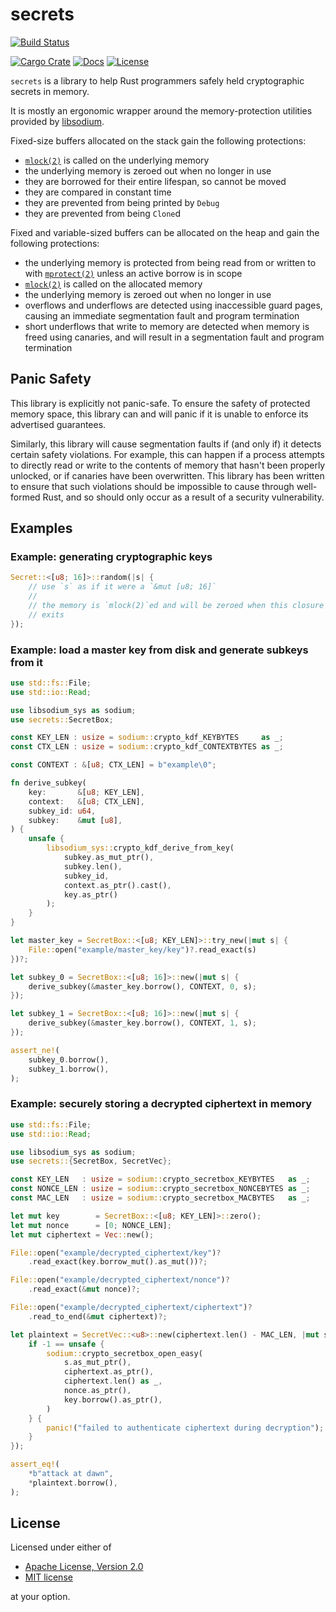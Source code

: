 secrets
=======

[![Build Status][badge-ci]][ci]
<!-- [![Test Coverage][badge-coverage]][coverage] -->
[![Cargo Crate][badge-package]][package]
[![Docs][badge-docs]][docs]
[![License][badge-license]][license]

`secrets` is a library to help Rust programmers safely held cryptographic
secrets in memory.

It is mostly an ergonomic wrapper around the memory-protection utilities
provided by [libsodium].

Fixed-size buffers allocated on the stack gain the following protections:

* [`mlock(2)`][mlock] is called on the underlying memory
* the underlying memory is zeroed out when no longer in use
* they are borrowed for their entire lifespan, so cannot be moved
* they are compared in constant time
* they are prevented from being printed by `Debug`
* they are prevented from being `Clone`d

Fixed and variable-sized buffers can be allocated on the heap and gain
the following protections:

* the underlying memory is protected from being read from or written to
  with [`mprotect(2)`][mprotect] unless an active borrow is in scope
* [`mlock(2)`][mlock] is called on the allocated memory
* the underlying memory is zeroed out when no longer in use
* overflows and underflows are detected using inaccessible guard pages,
  causing an immediate segmentation fault and program termination
* short underflows that write to memory are detected when memory is
  freed using canaries, and will result in a segmentation fault and
  program termination

Panic Safety
------------

This library is explicitly not panic-safe. To ensure the safety of
protected memory space, this library can and will panic if it is unable
to enforce its advertised guarantees.

Similarly, this library will cause segmentation faults if (and only if)
it detects certain safety violations. For example, this can happen if
a process attempts to directly read or write to the contents of memory
that hasn't been properly unlocked, or if canaries have been
overwritten. This library has been written to ensure that such
violations should be impossible to cause through well-formed Rust, and
so should only occur as a result of a security vulnerability.

Examples
--------

### Example: generating cryptographic keys

```rust
Secret::<[u8; 16]>::random(|s| {
    // use `s` as if it were a `&mut [u8; 16]`
    //
    // the memory is `mlock(2)`ed and will be zeroed when this closure
    // exits
});
```

### Example: load a master key from disk and generate subkeys from it

```rust
use std::fs::File;
use std::io::Read;

use libsodium_sys as sodium;
use secrets::SecretBox;

const KEY_LEN : usize = sodium::crypto_kdf_KEYBYTES     as _;
const CTX_LEN : usize = sodium::crypto_kdf_CONTEXTBYTES as _;

const CONTEXT : &[u8; CTX_LEN] = b"example\0";

fn derive_subkey(
    key:       &[u8; KEY_LEN],
    context:   &[u8; CTX_LEN],
    subkey_id: u64,
    subkey:    &mut [u8],
) {
    unsafe {
        libsodium_sys::crypto_kdf_derive_from_key(
            subkey.as_mut_ptr(),
            subkey.len(),
            subkey_id,
            context.as_ptr().cast(),
            key.as_ptr()
        );
    }
}

let master_key = SecretBox::<[u8; KEY_LEN]>::try_new(|mut s| {
    File::open("example/master_key/key")?.read_exact(s)
})?;

let subkey_0 = SecretBox::<[u8; 16]>::new(|mut s| {
    derive_subkey(&master_key.borrow(), CONTEXT, 0, s);
});

let subkey_1 = SecretBox::<[u8; 16]>::new(|mut s| {
    derive_subkey(&master_key.borrow(), CONTEXT, 1, s);
});

assert_ne!(
    subkey_0.borrow(),
    subkey_1.borrow(),
);
```

### Example: securely storing a decrypted ciphertext in memory

```rust
use std::fs::File;
use std::io::Read;

use libsodium_sys as sodium;
use secrets::{SecretBox, SecretVec};

const KEY_LEN   : usize = sodium::crypto_secretbox_KEYBYTES   as _;
const NONCE_LEN : usize = sodium::crypto_secretbox_NONCEBYTES as _;
const MAC_LEN   : usize = sodium::crypto_secretbox_MACBYTES   as _;

let mut key        = SecretBox::<[u8; KEY_LEN]>::zero();
let mut nonce      = [0; NONCE_LEN];
let mut ciphertext = Vec::new();

File::open("example/decrypted_ciphertext/key")?
    .read_exact(key.borrow_mut().as_mut())?;

File::open("example/decrypted_ciphertext/nonce")?
    .read_exact(&mut nonce)?;

File::open("example/decrypted_ciphertext/ciphertext")?
    .read_to_end(&mut ciphertext)?;

let plaintext = SecretVec::<u8>::new(ciphertext.len() - MAC_LEN, |mut s| {
    if -1 == unsafe {
        sodium::crypto_secretbox_open_easy(
            s.as_mut_ptr(),
            ciphertext.as_ptr(),
            ciphertext.len() as _,
            nonce.as_ptr(),
            key.borrow().as_ptr(),
        )
    } {
        panic!("failed to authenticate ciphertext during decryption");
    }
});

assert_eq!(
    *b"attack at dawn",
    *plaintext.borrow(),
);
```

License
-------

Licensed under either of

 * [Apache License, Version 2.0](LICENSE-APACHE)
 * [MIT license](LICENSE-MIT)

at your option.

[ci]:       https://github.com/stouset/secrets/actions/workflows/test.yml
<!-- [coverage]: https://coveralls.io/github/stouset/secrets -->
[docs]:     https://stouset.github.io/secrets
[license]:  https://github.com/stouset/secrets/blob/master/LICENSE
[package]:  https://crates.io/crates/secrets

[badge-ci]:       https://github.com/stouset/secrets/actions/workflows/test.yml/badge.svg
<!-- [badge-coverage]: https://coveralls.io/repos/github/stouset/secrets/badge.svg -->
[badge-docs]:     https://docs.rs/secrets/badge.svg
[badge-license]:  https://img.shields.io/crates/l/secrets.svg
[badge-package]:  https://img.shields.io/crates/v/secrets.svg

[libsodium]: https://download.libsodium.org/doc/memory_management
[mlock]:     http://man7.org/linux/man-pages/man2/mlock.2.html
[mprotect]:  http://man7.org/linux/man-pages/man2/mprotect.2.html
